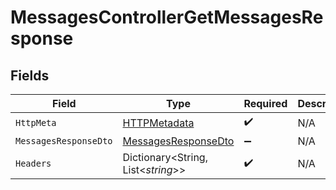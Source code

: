# MessagesControllerGetMessagesResponse


## Fields

| Field                                                                 | Type                                                                  | Required                                                              | Description                                                           |
| --------------------------------------------------------------------- | --------------------------------------------------------------------- | --------------------------------------------------------------------- | --------------------------------------------------------------------- |
| `HttpMeta`                                                            | [HTTPMetadata](../../Models/Components/HTTPMetadata.md)               | :heavy_check_mark:                                                    | N/A                                                                   |
| `MessagesResponseDto`                                                 | [MessagesResponseDto](../../Models/Components/MessagesResponseDto.md) | :heavy_minus_sign:                                                    | N/A                                                                   |
| `Headers`                                                             | Dictionary<String, List<*string*>>                                    | :heavy_check_mark:                                                    | N/A                                                                   |